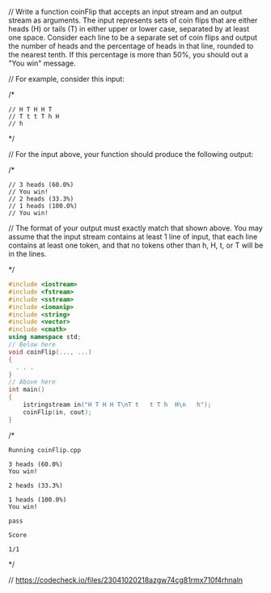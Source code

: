 // Write a function coinFlip that accepts an input stream and an output stream as arguments. The input represents sets of coin flips that are either heads (H) or tails (T) in either upper or lower case, separated by at least one space. Consider each line to be a separate set of coin flips and output the number of heads and the percentage of heads in that line, rounded to the nearest tenth. If this percentage is more than 50%, you should out a "You win" message.

// For example, consider this input:

/* 
```text
// H T H H T
// T t t T h H
// h
```
\*/

// For the input above, your function should produce the following output:

/*
```text
// 3 heads (60.0%)
// You win!
// 2 heads (33.3%)
// 1 heads (100.0%)
// You win!
```

// The format of your output must exactly match that shown above. You may assume that the input stream contains at least 1 line of input, that each line contains at least one token, and that no tokens other than h, H, t, or T will be in the lines.

\*/

```cpp
#include <iostream>
#include <fstream>
#include <sstream>
#include <iomanip>
#include <string>
#include <vector>
#include <cmath>
using namespace std;
// Below here
void coinFlip(..., ...)
{
  . . .
}
// Above here
int main()
{
    istringstream in("H T H H T\nT t   t T h  H\n   h");
    coinFlip(in, cout);
}
```

/*
```text
Running coinFlip.cpp

3 heads (60.0%)
You win!

2 heads (33.3%)

1 heads (100.0%)
You win!

pass

Score

1/1
```
\*/

// https://codecheck.io/files/23041020218azgw74cg81rmx710f4rhnaln